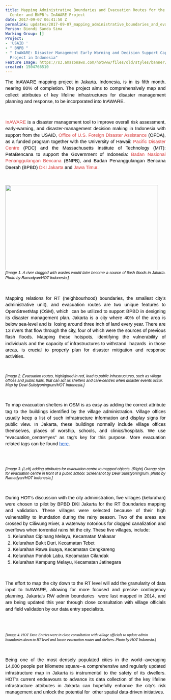 ```yaml
---
title: Mapping Administrative Boundaries and Evacuation Routes for the Pacific Disaster
  Center and BNPB's InAWARE Project
date: 2017-09-07 06:41:50 Z
permalink: updates/2017-09-07_mapping_administrative_boundaries_and_evacuation_routes_for_the_pacific_disaster
Person: Biondi Sanda Sima
Working Group: []
Project:
- 'USAID '
- " BNPB "
- " InAWARE: Disaster Management Early Warning and Decision Support Capacity Enhancement
  Project in Indonesia"
Feature Image: https://s3.amazonaws.com/hotwww/files/old/styles/banner/public/Bukit+Duri+Evacuation+(resized).png
created: 1504766510
---
```


<p style="line-height: 1.38; margin-top: 0pt; margin-bottom: 0pt; text-align: justify;" dir="ltr"><span style="font-size: 11pt; font-family: Arial; color: #000000; background-color: transparent; font-weight: 400; font-style: normal; font-variant: normal; text-decoration: none; vertical-align: baseline; white-space: pre-wrap;">The InAWARE mapping project in Jakarta, Indonesia, is in its fifth month, nearing 80% of completion. The project aims to comprehensively map and collect attributes of key lifeline infrastructures for disaster management planning and response, to be incorporated into InAWARE. </span></p><p><strong id="docs-internal-guid-037a6235-5b03-345b-0078-481123658ce3" style="font-weight: normal;">&nbsp;</strong></p><p style="line-height: 1.38; margin-top: 0pt; margin-bottom: 0pt; text-align: justify;" dir="ltr"><a style="text-decoration: none;" href="http://inaware.bnpb.go.id/inaware/"><span style="font-size: 11pt; font-family: Arial; color: #d73f3f; background-color: #ffffff; font-weight: 400; font-style: normal; font-variant: normal; text-decoration: none; vertical-align: baseline; white-space: pre-wrap;">InAWARE</span></a><span style="font-size: 11pt; font-family: Arial; color: #000000; background-color: #ffffff; font-weight: 400; font-style: normal; font-variant: normal; text-decoration: none; vertical-align: baseline; white-space: pre-wrap;"> is a disaster management tool to improve overall risk assessment, early-warning, and disaster-management decision making in Indonesia with support from the USAID, </span><a style="text-decoration: none;" href="https://www.usaid.gov/who-we-are/organization/bureaus/bureau-democracy-conflict-and-humanitarian-assistance/office-us"><span style="font-size: 11pt; font-family: Arial; color: #d73f3f; background-color: #ffffff; font-weight: 400; font-style: normal; font-variant: normal; text-decoration: none; vertical-align: baseline; white-space: pre-wrap;">Office of U.S. Foreign Disaster Assistance</span></a><span style="font-size: 11pt; font-family: Arial; color: #000000; background-color: #ffffff; font-weight: 400; font-style: normal; font-variant: normal; text-decoration: none; vertical-align: baseline; white-space: pre-wrap;"> (OFDA), as a funded program together with the University of Hawaii: </span><a style="text-decoration: none;" href="http://www.pdc.org/"><span style="font-size: 11pt; font-family: Arial; color: #d73f3f; background-color: #ffffff; font-weight: 400; font-style: normal; font-variant: normal; text-decoration: none; vertical-align: baseline; white-space: pre-wrap;">Pacific Disaster Centre</span></a><span style="font-size: 11pt; font-family: Arial; color: #000000; background-color: #ffffff; font-weight: 400; font-style: normal; font-variant: normal; text-decoration: none; vertical-align: baseline; white-space: pre-wrap;"> (PDC) and the Massachusetts Institute of Technology (MIT): PetaBencana to support the Government of Indonesia: </span><a style="text-decoration: none;" href="http://www.bnpb.go.id/"><span style="font-size: 11pt; font-family: Arial; color: #d73f3f; background-color: #ffffff; font-weight: 400; font-style: normal; font-variant: normal; text-decoration: none; vertical-align: baseline; white-space: pre-wrap;">Badan Nasional Penanggulangan Bencana</span></a><span style="font-size: 11pt; font-family: Arial; color: #000000; background-color: #ffffff; font-weight: 400; font-style: normal; font-variant: normal; text-decoration: none; vertical-align: baseline; white-space: pre-wrap;"> (BNPB), and Badan Penanggulangan Bencana Daerah (BPBD) </span><a style="text-decoration: none;" href="http://bpbd.jakarta.go.id/"><span style="font-size: 11pt; font-family: Arial; color: #d73f3f; background-color: #ffffff; font-weight: 400; font-style: normal; font-variant: normal; text-decoration: none; vertical-align: baseline; white-space: pre-wrap;">DKI Jakarta</span></a><span style="font-size: 11pt; font-family: Arial; color: #000000; background-color: #ffffff; font-weight: 400; font-style: normal; font-variant: normal; text-decoration: none; vertical-align: baseline; white-space: pre-wrap;"> and </span><a style="text-decoration: none;" href="http://bpbd.jatimprov.go.id/"><span style="font-size: 11pt; font-family: Arial; color: #d73f3f; background-color: #ffffff; font-weight: 400; font-style: normal; font-variant: normal; text-decoration: none; vertical-align: baseline; white-space: pre-wrap;">Jawa Timur</span></a><span style="font-size: 11pt; font-family: Arial; color: #000000; background-color: #ffffff; font-weight: 400; font-style: normal; font-variant: normal; text-decoration: none; vertical-align: baseline; white-space: pre-wrap;">.</span></p><p><strong style="font-weight: normal;">&nbsp;</strong></p><p style="line-height: 1.38; margin-top: 0pt; margin-bottom: 0pt; text-align: justify;" dir="ltr"><img class="image-large" src="https://s3.amazonaws.com/hotwww/files/old/styles/large/public/Screen%20Shot%202017-09-07%20at%201.30.59%20PM.png?itok=hTN7gxs9" alt="" style="width:480px;height:267px"></p><p style="line-height: 1.38; margin-top: 0pt; margin-bottom: 0pt; text-align: justify;" dir="ltr"><em><span style="font-size: 11pt; font-family: Arial; color: #000000; background-color: #ffffff; font-weight: 400; font-variant-ligatures: normal; font-variant-caps: normal; font-variant-east-asian: normal; font-variant-position: normal; text-decoration: none; vertical-align: baseline; white-space: pre-wrap;"><span style="font-size: 9pt; font-family: Arial; background-color: transparent; font-variant-ligatures: normal; font-variant-caps: normal; font-variant-east-asian: normal; font-variant-position: normal;">[Image 1. A river clogged with wastes would later become a source of flash floods in Jakarta. Photo by Ramadyan/HOT Indonesia.]</span></span></em></p><p><strong style="font-weight: normal;">&nbsp;</strong></p><p style="line-height: 1.38; margin-top: 0pt; margin-bottom: 0pt; text-align: justify;" dir="ltr"><span style="font-size: 11pt; font-family: Arial; color: #000000; background-color: transparent; font-weight: 400; font-style: normal; font-variant: normal; text-decoration: none; vertical-align: baseline; white-space: pre-wrap;">Mapping relations for RT (neighbourhood) boundaries, the smallest city’s administrative unit), and evacuation routes are two unique features to OpenStreetMap (OSM), which &nbsp;can be utilized to support BPBD in designing its disaster management plan. Jakarta is a city where 40% of the area is below sea-level and is &nbsp;losing around three inch of land every year. There are 13 rivers that flow through the city, four of which were the sources of previous flash floods. Mapping these hotspots, identifying the vulnerability of individuals and the capacity of infrastructures to withstand &nbsp;hazards &nbsp;in those areas, is crucial to properly plan for disaster mitigation and response activities.</span></p><p><strong style="font-weight: normal;">&nbsp;</strong><img class="image-large" style="text-align: center;" src="https://s3.amazonaws.com/hotwww/files/old/styles/large/public/Screen%20Shot%202017-09-07%20at%201.38.22%20PM.png?itok=lfBkubj3" alt="" style="width:480px;height:338px"></p><p><em><span style="font-size: 9pt; font-family: Arial; color: #000000; background-color: transparent; font-weight: 400; font-variant-ligatures: normal; font-variant-caps: normal; font-variant-east-asian: normal; font-variant-position: normal; text-decoration: none; vertical-align: baseline; white-space: pre-wrap;">[Image 2. Evacuation routes, highlighted in red, lead to public infrastructures, such as village offices and public halls, that can act as shelters and care-centres when disaster events occur. Map by Dewi Sulistyoningrum/HOT Indonesia.]</span></em></p><p><strong style="font-weight: normal;">&nbsp;</strong></p><p style="line-height: 1.38; margin-top: 0pt; margin-bottom: 0pt; text-align: justify;" dir="ltr"><span style="font-size: 11pt; font-family: Arial; color: #000000; background-color: transparent; font-weight: 400; font-style: normal; font-variant: normal; text-decoration: none; vertical-align: baseline; white-space: pre-wrap;">To map evacuation shelters in OSM is as easy as adding the correct attribute tag to the buildings identified by the village administration. Village offices usually keep a list of such infrastructure information and display signs for public view. In Jakarta, these buildings normally include village offices themselves, places of worship, schools, and clinics/hospitals. We use “evacuation_centre=yes” as tag’s key for this purpose. More evacuation related tags can be found </span><a style="text-decoration: none;" href="https://taginfo.openstreetmap.org/search?q=evacuation"><span style="font-size: 11pt; font-family: Arial; color: #1155cc; background-color: transparent; font-weight: 400; font-style: normal; font-variant: normal; text-decoration: underline; vertical-align: baseline; white-space: pre-wrap;">here</span></a><span style="font-size: 11pt; font-family: Arial; color: #000000; background-color: transparent; font-weight: 400; font-style: normal; font-variant: normal; text-decoration: none; vertical-align: baseline; white-space: pre-wrap;">. </span></p><p><strong style="font-weight: normal;"><br><img class="image-large" style="text-align: center;" src="https://s3.amazonaws.com/hotwww/files/old/styles/large/public/Screen%20Shot%202017-09-07%20at%201.34.33%20PM.png?itok=YgP3oXaE" alt="" style="width:480px;height:178px"><span style="text-align: center;">&nbsp;</span></strong></p><p><em><span style="font-size: 9pt; font-family: Arial; color: #000000; background-color: transparent; font-weight: 400; font-variant-ligatures: normal; font-variant-caps: normal; font-variant-east-asian: normal; font-variant-position: normal; text-decoration: none; vertical-align: baseline; white-space: pre-wrap;">[Image 3. (Left) adding attributes for evacuation centre to mapped objects. (Right) Orange sign for evacuation centre in front of a public school. Screenshot by Dewi Sulistyoningrum, photo by Ramadyan/HOT Indonesia.]</span></em></p><p><strong style="font-weight: normal;">&nbsp;</strong></p><p style="line-height: 1.38; margin-top: 0pt; margin-bottom: 0pt; text-align: justify;" dir="ltr"><span style="font-size: 11pt; font-family: Arial; color: #000000; background-color: transparent; font-weight: 400; font-style: normal; font-variant: normal; text-decoration: none; vertical-align: baseline; white-space: pre-wrap;">During HOT’s discussion with the city administration, five villages (kelurahan) were chosen to pilot by BPBD DKI Jakarta for the RT Boundaries mapping and validation. These villages were selected because of their high vulnerability to inundation during the rainy season. Two of the areas are crossed by Ciliwung River, a waterway notorious for clogged canalization and overflows when torrential rains hit the city. These five villages, include:</span></p><ol style="margin-top: 0pt; margin-bottom: 0pt;"><li style="list-style-type: decimal; font-size: 11pt; font-family: Arial; color: #000000; background-color: transparent; font-weight: 400; font-style: normal; font-variant: normal; text-decoration: none; vertical-align: baseline;" dir="ltr"><p style="line-height: 1.38; margin-top: 0pt; margin-bottom: 0pt; text-align: justify;" dir="ltr"><span style="font-size: 11pt; font-family: Arial; color: #000000; background-color: transparent; font-weight: 400; font-style: normal; font-variant: normal; text-decoration: none; vertical-align: baseline; white-space: pre-wrap;">Kelurahan Cipinang Melayu, Kecamatan Makasar </span></p></li><li style="list-style-type: decimal; font-size: 11pt; font-family: Arial; color: #000000; background-color: transparent; font-weight: 400; font-style: normal; font-variant: normal; text-decoration: none; vertical-align: baseline;" dir="ltr"><p style="line-height: 1.38; margin-top: 0pt; margin-bottom: 0pt; text-align: justify;" dir="ltr"><span style="font-size: 11pt; font-family: Arial; color: #000000; background-color: transparent; font-weight: 400; font-style: normal; font-variant: normal; text-decoration: none; vertical-align: baseline; white-space: pre-wrap;">Kelurahan Bukit Duri, Kecamatan Tebet </span></p></li><li style="list-style-type: decimal; font-size: 11pt; font-family: Arial; color: #000000; background-color: transparent; font-weight: 400; font-style: normal; font-variant: normal; text-decoration: none; vertical-align: baseline;" dir="ltr"><p style="line-height: 1.38; margin-top: 0pt; margin-bottom: 0pt; text-align: justify;" dir="ltr"><span style="font-size: 11pt; font-family: Arial; color: #000000; background-color: transparent; font-weight: 400; font-style: normal; font-variant: normal; text-decoration: none; vertical-align: baseline; white-space: pre-wrap;">Kelurahan Rawa Buaya, Kecamatan Cengkareng </span></p></li><li style="list-style-type: decimal; font-size: 11pt; font-family: Arial; color: #000000; background-color: transparent; font-weight: 400; font-style: normal; font-variant: normal; text-decoration: none; vertical-align: baseline;" dir="ltr"><p style="line-height: 1.38; margin-top: 0pt; margin-bottom: 0pt; text-align: justify;" dir="ltr"><span style="font-size: 11pt; font-family: Arial; color: #000000; background-color: transparent; font-weight: 400; font-style: normal; font-variant: normal; text-decoration: none; vertical-align: baseline; white-space: pre-wrap;">Kelurahan Pondok Labu, Kecamatan Cilandak</span></p></li><li style="list-style-type: decimal; font-size: 11pt; font-family: Arial; color: #000000; background-color: transparent; font-weight: 400; font-style: normal; font-variant: normal; text-decoration: none; vertical-align: baseline;" dir="ltr"><p style="line-height: 1.38; margin-top: 0pt; margin-bottom: 0pt; text-align: justify;" dir="ltr"><span style="font-size: 11pt; font-family: Arial; color: #000000; background-color: transparent; font-weight: 400; font-style: normal; font-variant: normal; text-decoration: none; vertical-align: baseline; white-space: pre-wrap;">Kelurahan Kampung Melayu, Kecamatan Jatinegara</span></p></li></ol><p><strong style="font-weight: normal;">&nbsp;</strong></p><p style="line-height: 1.38; margin-top: 0pt; margin-bottom: 0pt; text-align: justify;" dir="ltr"><span style="font-size: 11pt; font-family: Arial; color: #000000; background-color: transparent; font-weight: 400; font-style: normal; font-variant: normal; text-decoration: none; vertical-align: baseline; white-space: pre-wrap;">The effort to map the city down to the RT level will add the granularity of data input to InAWARE, allowing for more focused and precise contingency planning. Jakarta’s RW admin boundaries &nbsp;were last mapped in 2014, and are being updated this year through close consultation with village officials and field validation by our data entry specialists.</span></p><p style="line-height: 1.38; margin-top: 0pt; margin-bottom: 0pt; text-align: justify;" dir="ltr">&nbsp;</p><p><strong style="font-weight: normal;">&nbsp;</strong><img class="image-large" style="text-align: center;" src="https://s3.amazonaws.com/hotwww/files/old/styles/large/public/Screen%20Shot%202017-09-07%20at%201.33.30%20PM.png?itok=za6ID1g7" alt="" style="width:480px;height:361px"></p><p><em><span style="font-size: 9pt; font-family: Cambria; color: #000000; background-color: transparent; font-weight: 400; font-variant-ligatures: normal; font-variant-caps: normal; font-variant-east-asian: normal; font-variant-position: normal; text-decoration: none; vertical-align: baseline; white-space: pre-wrap;">[Image 4. HOT Data Entries were in close consultation with village officials to update admin boundaries down to RT level and locate evacuation routes and shelters. Photo by HOT Indonesia.]</span></em></p><p>&nbsp;</p><p style="line-height: 1.38; margin-top: 0pt; margin-bottom: 0pt; text-align: justify;" dir="ltr"><span style="font-size: 11pt; font-family: Arial; color: #000000; background-color: transparent; font-weight: 400; font-style: normal; font-variant: normal; text-decoration: none; vertical-align: baseline; white-space: pre-wrap;">Being one of the most densely populated cities in the world--averaging 14,000 people per kilometre square--a comprehensive and regularly updated infrastructure map in Jakarta is instrumental to the safety of its dwellers. HOT’s current endeavours to advance its data collection of the key lifeline infrastructure attributes in Jakarta can hopefully enhance the city’s risk management and unlock the potential for &nbsp;other spatial data-driven initiatives.</span></p>
